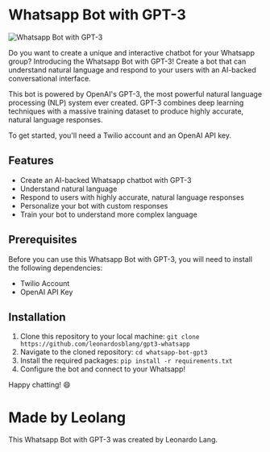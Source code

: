 
# Whatsapp Bot with GPT-3
![Whatsapp Bot with GPT-3](/images/índice.jpg)

Do you want to create a unique and interactive chatbot for your Whatsapp group? Introducing the Whatsapp Bot with GPT-3! Create a bot that can understand natural language and respond to your users with an AI-backed conversational interface. 

This bot is powered by OpenAI's GPT-3, the most powerful natural language processing (NLP) system ever created. GPT-3 combines deep learning techniques with a massive training dataset to produce highly accurate, natural language responses.

To get started, you'll need a Twilio account and an OpenAI API key.

## Features
- Create an AI-backed Whatsapp chatbot with GPT-3 
- Understand natural language
- Respond to users with highly accurate, natural language responses 
- Personalize your bot with custom responses
- Train your bot to understand more complex language

## Prerequisites

Before you can use this Whatsapp Bot with GPT-3, you will need to install the following dependencies:

- Twilio Account
- OpenAI API Key

## Installation

1. Clone this repository to your local machine: `git clone https://github.com/leonardosblang/gpt3-whatsapp`
2. Navigate to the cloned repository: `cd whatsapp-bot-gpt3`
3. Install the required packages: `pip install -r requirements.txt`
4. Configure the bot and connect to your Whatsapp!

Happy chatting! :smile:

# Made by Leolang
This Whatsapp Bot with GPT-3 was created by Leonardo Lang.
